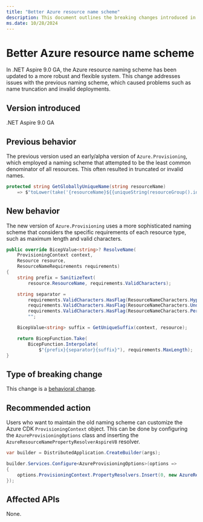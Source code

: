 ```yaml
---
title: "Better Azure resource name scheme"
description: This document outlines the breaking changes introduced in .NET Aspire 9.0 GA regarding the Azure resource naming scheme.
ms.date: 10/28/2024
---
```


# Better Azure resource name scheme

In .NET Aspire 9.0 GA, the Azure resource naming scheme has been updated to a more robust and flexible system. This change addresses issues with the previous naming scheme, which caused problems such as name truncation and invalid deployments.

## Version introduced

.NET Aspire 9.0 GA

## Previous behavior

The previous version used an early/alpha version of `Azure.Provisioning`, which employed a naming scheme that attempted to be the least common denominator of all resources. This often resulted in truncated or invalid names.

```csharp
protected string GetGloballyUniqueName(string resourceName)
    => $"toLower(take('{resourceName}${{uniqueString(resourceGroup().id)}}', 24))";
```

## New behavior

The new version of `Azure.Provisioning` uses a more sophisticated naming scheme that considers the specific requirements of each resource type, such as maximum length and valid characters.

```csharp
public override BicepValue<string>? ResolveName(
    ProvisioningContext context,
    Resource resource,
    ResourceNameRequirements requirements)
{
    string prefix = SanitizeText(
        resource.ResourceName, requirements.ValidCharacters);

    string separator =
        requirements.ValidCharacters.HasFlag(ResourceNameCharacters.Hyphen) ? "-" :
        requirements.ValidCharacters.HasFlag(ResourceNameCharacters.Underscore) ? "_" :
        requirements.ValidCharacters.HasFlag(ResourceNameCharacters.Period) ? "." :
        "";

    BicepValue<string> suffix = GetUniqueSuffix(context, resource);

    return BicepFunction.Take(
        BicepFunction.Interpolate(
            $"{prefix}{separator}{suffix}"), requirements.MaxLength);
}
```

## Type of breaking change

This change is a [behavioral change](../categories.md#behavioral-change).

## Recommended action

Users who want to maintain the old naming scheme can customize the Azure CDK `ProvisioningContext` object. This can be done by configuring the `AzureProvisioningOptions` class and inserting the `AzureResourceNamePropertyResolverAspireV8` resolver.

```csharp
var builder = DistributedApplication.CreateBuilder(args);

builder.Services.Configure<AzureProvisioningOptions>(options =>
{
    options.ProvisioningContext.PropertyResolvers.Insert(0, new AzureResourceNamePropertyResolverAspireV8());
});
```

## Affected APIs

None.
